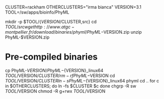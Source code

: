 CLUSTER=rackham
OTHERCLUSTERS="irma bianca"
VERSION=3.1
TOOL=/sw/apps/bioinfo/PhyML

mkdir -p $TOOL/{$VERSION/$CLUSTER,src}
cd $TOOL/src
wget http://www.atgc-montpellier.fr/download/binaries/phyml/PhyML-$VERSION.zip
unzip PhyML-$VERSION.zip
# Pre-compiled binaries
cp PhyML-$VERSION/PhyML-${VERSION}_linux64 $TOOL/$VERSION/$CLUSTER/
rm -rf PhyML-$VERSION
cd $TOOL/$VERSION/$CLUSTER
ln -s PhyML-${VERSION}_linux64 phyml
cd ..
for c in $OTHERCLUSTERS; do
  ln -fs $CLUSTER $c
done
chgrp -R sw $TOOL/$VERSION
chmod -R g+rwx $TOOL/$VERSION
